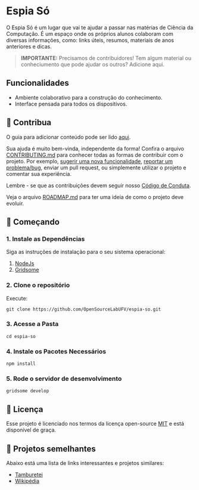 # Espia Só

O Espia Só é um lugar que vai te ajudar a passar nas matérias de Ciência da Computação. É um espaço onde os próprios alunos colaboram com diversas informações, como: links úteis, resumos, materiais de anos anteriores e dicas.

> **IMPORTANTE:** Precisamos de contribuidores! Tem algum material ou conheciumento que pode ajudar os outros? Adicione aqui.

## Funcionalidades

* Ambiente colaborativo para a construção do conhecimento.
* Interface pensada para todos os dispositivos.

## 🤝 Contribua

O guia para adicionar conteúdo pode ser lido [aqui](https://github.com/OpenSourceLabUFV/espia-so/wiki).

Sua ajuda é muito bem-vinda, independente da forma! Confira o arquivo [CONTRIBUTING.md](CONTRIBUTING.md) para conhecer todas as formas de contribuir com o projeto. Por exemplo, [sugerir uma nova funcionalidade](https://github.com/OpenSourceLabUFV/espia-so/issues/new?assignees=&labels=&espia-so=feature_request.md&title=), [reportar um problema/bug](https://github.com/OpenSourceLabUFV/espia-so/issues/new?assignees=&labels=bug&espia-so=bug_report.md&title=), enviar um pull request, ou simplemente utilizar o projeto e comentar sua experiência.

Lembre - se que as contribuições devem seguir nosso [Código de Conduta](CODE_OF_CONDUCT.md).

Veja o arquivo [ROADMAP.md](ROADMAP.md) para ter uma ideia de como o projeto deve evoluir.

## 🚀 Começando

### 1. Instale as Dependências

Siga as instruções de instalação para o seu sistema operacional:

1. [NodeJs](https://nodejs.org/en/)
2. [Gridsome](https://gridsome.org/)

### 2. Clone o repositório
 
Execute:

```
git clone https://github.com/OpenSourceLabUFV/espia-so.git
```

### 3. Acesse a Pasta

```cd espia-so```

### 4. Instale os Pacotes Necessários

```npm install```

### 5. Rode o servidor de desenvolvimento

```gridsome develop```

## 🎫 Licença

Esse projeto é licenciado nos termos da licença open-source [MIT](https://choosealicense.com/licenses/mit) e está disponível de graça.

## 🧪 Projetos semelhantes

Abaixo está uma lista de links interessantes e projetos similares:

* [Tamburetei](https://github.com/opendevufcg/Tamburetei/)
* [Wikipédia](https://pt.wikipedia.org/wiki/Wikip%C3%A9dia:P%C3%A1gina_principal)